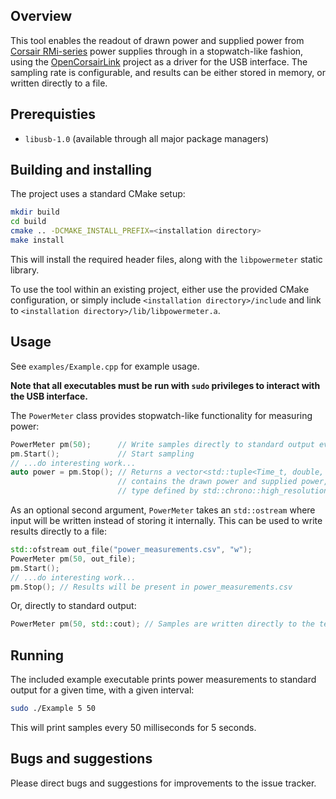 ## Overview

This tool enables the readout of drawn power and supplied power from [Corsair RMi-series](https://www.corsair.com/us/en/Power/Plug-Type/rmi-series-config/p/CP-9020082-NA) power supplies through in a stopwatch-like fashion, using the [OpenCorsairLink](https://github.com/audiohacked/OpenCorsairLink) project as a driver for the USB interface.
The sampling rate is configurable, and results can be either stored in memory, or written directly to a file.

## Prerequisties

-  ``libusb-1.0`` (available through all major package managers)

## Building and installing

The project uses a standard CMake setup:
```bash
mkdir build
cd build
cmake .. -DCMAKE_INSTALL_PREFIX=<installation directory>
make install
```

This will install the required header files, along with the `libpowermeter` static library.

To use the tool within an existing project, either use the provided CMake configuration, or simply include `<installation directory>/include` and link to `<installation directory>/lib/libpowermeter.a`.

## Usage

See `examples/Example.cpp` for example usage.

**Note that all executables must be run with `sudo` privileges to interact with the USB interface.**

The `PowerMeter` class provides stopwatch-like functionality for measuring power:

```cpp
PowerMeter pm(50);      // Write samples directly to standard output every 50 milliseconds
pm.Start();             // Start sampling
// ...do interesting work...
auto power = pm.Stop(); // Returns a vector<std::tuple<Time_t, double, double>>, where each entry
                        // contains the drawn power and supplied power, and Time_t is the time_point
                        // type defined by std::chrono::high_resolution_clock
```

As an optional second argument, `PowerMeter` takes an `std::ostream` where input will be written instead of storing it internally. This can be used to write results directly to a file:

```cpp
std::ofstream out_file("power_measurements.csv", "w");
PowerMeter pm(50, out_file);
pm.Start();
// ...do interesting work...
pm.Stop(); // Results will be present in power_measurements.csv
```

Or, directly to standard output:

```cpp
PowerMeter pm(50, std::cout); // Samples are written directly to the terminal/standard out
```

## Running

The included example executable prints power measurements to standard output for a given time, with a given interval:
```bash
sudo ./Example 5 50
```
This will print samples every 50 milliseconds for 5 seconds.

## Bugs and suggestions

Please direct bugs and suggestions for improvements to the issue tracker.

